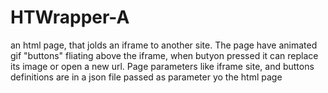 # HTWrapper-A
an html page, that jolds an iframe to another site. The page have animated gif "buttons" fliating above the iframe, when butyon pressed it can replace its image or open a new url. Page parameters like iframe site, and buttons definitions are in a json file passed as parameter yo the html page

